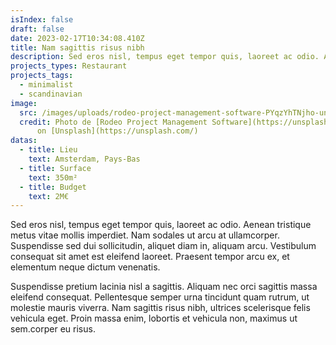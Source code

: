 ```yaml
---
isIndex: false
draft: false
date: 2023-02-17T10:34:08.410Z
title: Nam sagittis risus nibh
description: Sed eros nisl, tempus eget tempor quis, laoreet ac odio. Aenean tristique metus vitae mollis imperdiet.
projects_types: Restaurant
projects_tags:
  - minimalist
  - scandinavian
image:
  src: /images/uploads/rodeo-project-management-software-PYqzYhTNjho-unsplash.jpg
  credit: Photo de [Rodeo Project Management Software](https://unsplash.com/@getrodeo?utm_source=unsplash&utm_medium=referral&utm_content=creditCopyText)
      on [Unsplash](https://unsplash.com/)
datas:
  - title: Lieu
    text: Amsterdam, Pays-Bas
  - title: Surface
    text: 350m²
  - title: Budget
    text: 2M€
---
```

Sed eros nisl, tempus eget tempor quis, laoreet ac odio. Aenean tristique metus vitae mollis imperdiet. Nam sodales ut arcu at ullamcorper. Suspendisse sed dui sollicitudin, aliquet diam in, aliquam arcu. Vestibulum consequat sit amet est eleifend laoreet. Praesent tempor arcu ex, et elementum neque dictum venenatis. 


Suspendisse pretium lacinia nisl a sagittis. Aliquam nec orci sagittis massa eleifend consequat. Pellentesque semper urna tincidunt quam rutrum, ut molestie mauris viverra. Nam sagittis risus nibh, ultrices scelerisque felis vehicula eget. Proin massa enim, lobortis et vehicula non, maximus ut sem.corper eu risus.
  